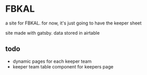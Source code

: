 # FBKAL

a site for FBKAL. for now, it's just going to have the keeper sheet

site made with gatsby. data stored in airtable

## todo

- dynamic pages for each keeper team
- keeper team table component for keepers page